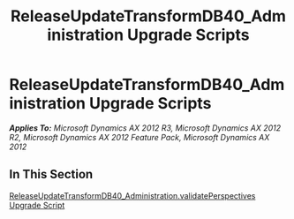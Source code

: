﻿---
title: ReleaseUpdateTransformDB40_Administration Upgrade Scripts
TOCTitle: ReleaseUpdateTransformDB40_Administration Upgrade Scripts
ms:assetid: d51252ec-5350-4a01-9d32-e2e7e3965119
ms:mtpsurl: https://msdn.microsoft.com/en-us/library/JJ687016(v=AX.60)
ms:contentKeyID: 49711463
ms.date: 05/18/2015
mtps_version: v=AX.60
---

# ReleaseUpdateTransformDB40\_Administration Upgrade Scripts 


_**Applies To:** Microsoft Dynamics AX 2012 R3, Microsoft Dynamics AX 2012 R2, Microsoft Dynamics AX 2012 Feature Pack, Microsoft Dynamics AX 2012_

## In This Section

[ReleaseUpdateTransformDB40\_Administration.validatePerspectives Upgrade Script](releaseupdatetransformdb40-administration-validateperspectives-upgrade-script.md)

  


